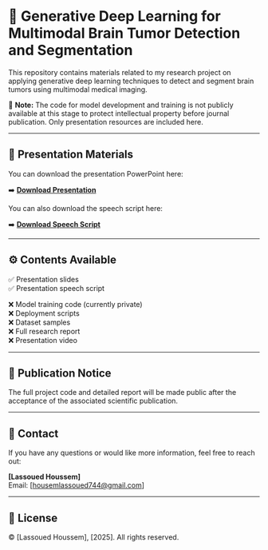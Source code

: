 # 🧠 Generative Deep Learning for Multimodal Brain Tumor Detection and Segmentation

This repository contains materials related to my research project on applying generative deep learning techniques to detect and segment brain tumors using multimodal medical imaging.

🚧 **Note:** The code for model development and training is not publicly available at this stage to protect intellectual property before journal publication. Only presentation resources are included here.

---

## 🎤 Presentation Materials

You can download the presentation PowerPoint here:

➡️ [**Download Presentation**](./docs/Presentation.pptx)

You can also download the speech script here:

➡️ [**Download Speech Script**](./docs/Speech.txt)

---

## ⚙️ Contents Available

✅ Presentation slides  
✅ Presentation speech script  

❌ Model training code (currently private)  
❌ Deployment scripts  
❌ Dataset samples  
❌ Full research report  
❌ Presentation video

---

## 📢 Publication Notice

The full project code and detailed report will be made public after the acceptance of the associated scientific publication.

---

## 📧 Contact

If you have any questions or would like more information, feel free to reach out:

**[Lassoued Houssem]**  
Email: [housemlassoued744@gmail.com]  

---

## 📝 License

© [Lassoued Houssem], [2025]. All rights reserved.

